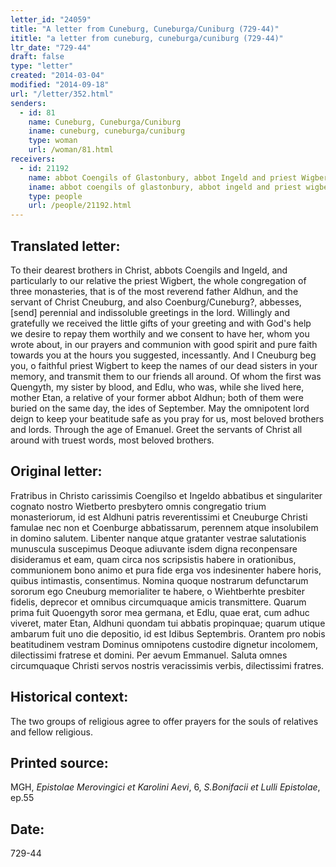 ```yaml
---
letter_id: "24059"
title: "A letter from Cuneburg, Cuneburga/Cuniburg (729-44)"
ititle: "a letter from cuneburg, cuneburga/cuniburg (729-44)"
ltr_date: "729-44"
draft: false
type: "letter"
created: "2014-03-04"
modified: "2014-09-18"
url: "/letter/352.html"
senders:
  - id: 81
    name: Cuneburg, Cuneburga/Cuniburg
    iname: cuneburg, cuneburga/cuniburg
    type: woman
    url: /woman/81.html
receivers:
  - id: 21192
    name: abbot Coengils of Glastonbury, abbot Ingeld and priest Wigbert
    iname: abbot coengils of glastonbury, abbot ingeld and priest wigbert
    type: people
    url: /people/21192.html
---
```

<h2> Translated letter:</h2>To their dearest brothers in Christ, abbots Coengils and Ingeld, and particularly to our relative the priest Wigbert, the whole congregation of three monasteries, that is of the most reverend father Aldhun, and the servant of Christ Cneuburg, and also Coenburg/Cuneburg?, abbesses, [send] perennial and indissoluble greetings in the lord.
Willingly and gratefully we received the little gifts of your greeting and with God's help we desire to repay them worthily and we consent to have her, whom you wrote about, in our prayers and communion with good spirit and pure faith towards you at the hours you suggested, incessantly.  And I Cneuburg beg you, o faithful priest Wigbert to keep the names of our dead sisters in your memory, and transmit them to our friends all around.  Of whom the first was Quengyth, my sister by blood, and Edlu, who was, while she lived here, mother Etan, a relative of your former abbot Aldhun; both of them were buried on the same day, the ides of September.  May the omnipotent lord deign to keep your beatitude safe as you pray for us, most beloved brothers and lords.  Through the age of Emanuel.  Greet the servants of Christ all around with truest words, most beloved brothers.
<h2 class="mt-4"> Original letter:</h2>Fratribus in Christo carissimis Coengilso et Ingeldo abbatibus et singulariter cognato nostro Wietberto presbytero omnis congregatio trium monasteriorum, id est Aldhuni patris reverentissimi et Cneuburge Christi famulae nec non et Coenburge abbatissarum, perennem atque insolubilem in domino salutem.
Libenter nanque atque gratanter vestrae salutationis munuscula suscepimus Deoque adiuvante isdem digna reconpensare disideramus et eam, quam circa nos scripsistis habere in orationibus, communionem bono animo et pura fide erga vos indesinenter habere horis, quibus intimastis, consentimus. Nomina quoque nostrarum defunctarum sororum ego Cneuburg memorialiter te habere, o Wiehtberhte presbiter fidelis, deprecor et omnibus circumquaque amicis transmittere. Quarum prima fuit Quoengyth soror mea germana, et Edlu, quae erat, cum adhuc viveret, mater Etan, Aldhuni quondam tui abbatis propinquae; quarum utique ambarum fuit uno die depositio, id est Idibus Septembris. Orantem pro nobis beatitudinem vestram Dominus omnipotens custodire dignetur incolomem, dilectissimi fratrese et domini. Per aevum Emmanuel. Saluta omnes circumquaque Christi servos nostris veracissimis verbis, dilectissimi fratres.
<h2 class="mt-4"> Historical context:</h2>The two groups of religious agree to offer prayers for the souls of relatives and fellow religious.
<h2 class="mt-4"> Printed source:</h2><p>MGH, <em>Epistolae Merovingici et Karolini Aevi</em>, 6, <em>S.Bonifacii et Lulli Epistolae</em>, ep.55</p><h2 class="mt-4"> Date:</h2>729-44